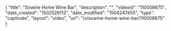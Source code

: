 {
    "title": "Sowine Home Wine Bar",
    "description": "",
    "videoid": "110008675",
    "date_created": "1502526112",
    "date_modified": "1504247455",
    "type": "captivate",
    "layout": "video",
    "url": "\/v\/sowine-home-wine-bar\/110008675"
}